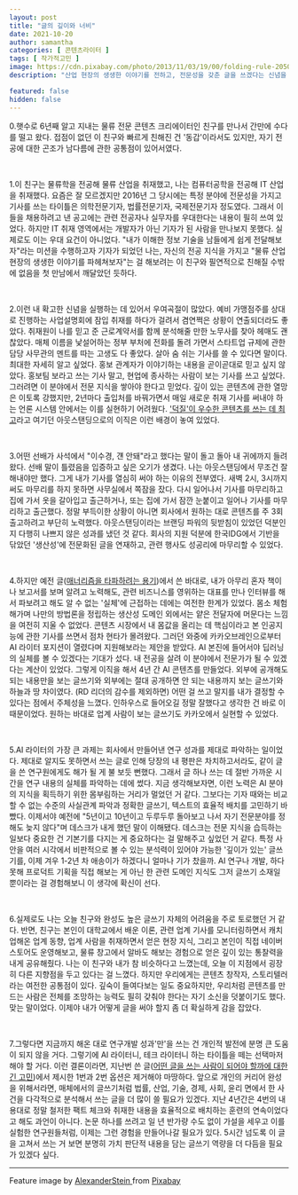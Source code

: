 ```yaml
---
layout: post
title: "글의 깊이와 너비"
date: 2021-10-20
author: samantha
categories: [ 콘텐츠라이터 ]
tags: [ 작가적고민 ]
image: https://cdn.pixabay.com/photo/2013/11/03/19/00/folding-rule-205001_1280.jpg
description: "산업 현장의 생생한 이야기를 전하고, 전문성을 갖춘 글을 쓰겠다는 신념을 고수하기까지 우여곡절이 참 많았다. 직접 경험하지 않으면 어떻게 해도 전달자에 머물 수밖에 없다는 한계를 자각했다. 그렇다면 되려, 한 사건을 산업-경제-문화-기술-법-윤리 면에서 다각도로 조망해서 글을 쓸 수 있다는 걸 핵심 경쟁력으로 내세우면 좋겠다는 판단이 섰다."

featured: false
hidden: false
---
```


0.햇수로 6년째 알고 지내는 물류 전문 콘텐츠 크리에이터인 친구를 만나서 간만에 수다를 떨고 왔다. 접점이 없던 이 친구와 빠르게 친해진 건 '동갑'이라서도 있지만, 자기 전공에 대한 곤조가 남다름에 관한 공통점이 있어서였다.

<br/>

1.이 친구는 물류학을 전공해 물류 산업을 취재했고, 나는 컴퓨터공학을 전공해 IT 산업을 취재했다. 요즘은 잘 모르겠지만 2016년 그 당시에는 특정 분야에 전문성을 가지고 기사를 쓰는 타이틀은 의학전문기자, 법률전문기자, 국제전문기자 정도였다. 그래서 이들을 채용하려고 낸 공고에는 관련 전공자나 실무자를 우대한다는 내용이 필히 쓰여 있었다. 하지만 IT 취재 영역에서는 개발자가 아닌 기자가 된 사람을 만나보지 못했다. 실제로도 이는 우대 요건이 아니었다. "내가 이해한 정보 기술을 남들에게 쉽게 전달해보자"라는 미션을 수행하고자 기자가 되었던 나는, 자신의 전공 지식을 가지고 "물류 산업 현장의 생생한 이야기를 파헤쳐보자"는 걸 해보려는 이 친구와 필연적으로 친해질 수밖에 없음을 첫 만남에서 깨달았던 듯하다.

<br/>

2.이런 내 확고한 신념을 실행하는 데 있어서 우여곡절이 많았다. 예비 가맹점주를 상대로 진행하는 사업설명회에 잠입 취재를 하다가 걸려서 겸연쩍은 상황이 연출되더라도 좋았다. 취재원이 나를 믿고 준 근로계약서를 함께 분석해줄 만한 노무사를 찾아 헤매도 괜찮았다. 매체 이름을 낯설어하는 정부 부처에 전화를 돌려 가면서 스타트업 규제에 관한 담당 사무관의 멘트를 따는 고생도 다 좋았다. 살아 숨 쉬는 기사를 쓸 수 있다면 말이다. 최대한 자세히 알고 싶었다. 홍보 관계자가 이야기하는 내용을 곧이곧대로 믿고 싶지 않았다. 홍보팀 보라고 쓰는 기사 말고, 현업에 종사하는 사람이 보는 기사를 쓰고 싶었다. 그러려면 이 분야에서 전문 지식을 쌓아야 한다고 믿었다. 깊이 있는 콘텐츠에 관한 열망은 이토록 강했지만, 2년마다 출입처를 바꿔가면서 매일 새로운 취재 기사를 써내야 하는 언론 시스템 안에서는 이를 실현하기 어려웠다. ['덕질'이 우수한 콘텐츠를 쓰는 데 최고](https://samantha-writer.github.io/blog/171112)라고 여기던 아웃스탠딩으로의 이직은 이런 배경이 놓여 있었다.

<br/>

3.어떤 선배가 사석에서 "이수경, 걘 안돼"라고 했다는 말이 돌고 돌아 내 귀에까지 들려왔다. 선배 말이 틀렸음을 입증하고 싶은 오기가 생겼다. 나는 아웃스탠딩에서 무조건 잘 해내야만 했다. 그게 내가 기사를 열심히 써야 하는 이유의 전부였다. 새벽 2시, 3시까지 써도 마무리를 하지 못하면 사무실에서 쪽잠을 잤다. 다시 일어나서 기사를 마무리하고 집에 가서 옷을 갈아입고 출근하거나, 또는 집에 가서 잠깐 눈붙이고 일어나 기사를 마무리하고 출근했다. 정말 부득이한 상황이 아니면 회사에서 원하는 대로 콘텐츠를 주 3회 출고하려고 부단히 노력했다. 아웃스탠딩이라는 브랜딩 파워의 뒷받침이 있었던 덕분인지 다행히 나쁘지 않은 성과를 냈던 것 같다. 회사의 지원 덕분에 한국IDG에서 기반을 닦았던 '생산성'에 전문화된 글을 연재하고, 관련 행사도 성공리에 마무리할 수 있었다.

<br/>

4.하지만 예전 글([매너리즘을 타파하려는 용기](https://samantha-writer.github.io/blog/201101))에서 쓴 바대로, 내가 아무리 혼자 책이나 보고서를 보며 알려고 노력해도, 관련 비즈니스를 영위하는 대표를 만나 인터뷰를 해서 파보려고 해도 알 수 없는 '실체'에 근접하는 데에는 여전한 한계가 있었다. 몸소 체험해가며 나만의 방법론을 정립하는 생산성 도메인 외에서는 얕은 전달자에 머문다는 느낌을 여전히 지울 수 없었다. 콘텐츠 시장에서 내 몸값을 올리는 데 핵심이라고 본 인공지능에 관한 기사를 쓰면서 점차 현타가 몰려왔다. 그러던 와중에 카카오브레인으로부터 AI 라이터 포지션이 열렸다며 지원해보라는 제안을 받았다. AI 본진에 들어서야 딥러닝의 실체를 볼 수 있겠다는 기대가 섰다. 내 전공을 살려 이 분야에서 전문가가 될 수 있겠다는 계산이 있었다. 그렇게 이직을 해서 4년 간 AI 콘텐츠를 만들었다. 외부에 공개해도 되는 내용만을 보는 글쓰기와 외부에는 절대 공개하면 안 되는 내용까지 보는 글쓰기와 하늘과 땅 차이였다. (RD 리더의 감수를 제외하면) 어떤 걸 쓰고 말지를 내가 결정할 수 있다는 점에서 주체성을 느꼈다. 인하우스로 들어오길 정말 잘했다고 생각한 건 바로 이 때문이었다. 원하는 바대로 업계 사람이 보는 글쓰기도 카카오에서 실현할 수 있었다.

<br/>

5.AI 라이터의 가장 큰 과제는 회사에서 만들어낸 연구 성과를 제대로 파악하는 일이었다. 제대로 알지도 못하면서 쓰는 글로 인해 당장의 내 평판은 차치하고서라도, 같이 글을 쓴 연구원에게도 해가 될 게 불 보듯 뻔했다. 그래서 글 하나 쓰는 데 절반 가까운 시간을 연구 내용의 실체를 파악하는 데에 썼다. 지금 생각해보자면, 이런 노력은 AI 분야의 지식을 획득하기 위한 몸부림하는 거리가 멀었던 거 같다. 그보다는 기자 때와는 비교할 수 없는 수준의 사실관계 파악과 정확한 글쓰기, 텍스트의 효율적 배치를 고민하기 바빴다. 이제서야 예전에 "5년이고 10년이고 두루두루 돌아보고 나서 자기 전문분야를 정해도 늦지 않다"며 데스크가 내게 했던 말이 이해됐다. 데스크는 전문 지식을 습득하는 일보다 중요한 건 기본기를 다지는 게 중요하다는 걸 말해주고 싶었던 거 같다. 특정 사안을 여러 시각에서 비판적으로 볼 수 있는 분석력이 있어야 가능한 '깊이가 있는' 글쓰기를, 이제 겨우 1-2년 차 애송이가 하겠다니 얼마나 기가 찼을까. AI 연구나 개발, 하다못해 프로덕트 기획을 직접 해보는 게 아닌 한 관련 도메인 지식도 그저 글쓰기 소재일 뿐이라는 걸 경험해보니 이 생각에 확신이 선다.

<br/>

6.실제로도 나는 오늘 친구와 완성도 높은 글쓰기 자체의 어려움을 주로 토로했던 거 같다. 반면, 친구는 본인이 대학교에서 배운 이론, 관련 업계 기사를 모니터링하면서 캐치업해온 업계 동향, 업계 사람을 취재하면서 얻은 현장 지식, 그리고 본인이 직접 네이버 스토어도 운영해보고, 물류 창고에서 알바도 해보는 경험으로 얻은 깊이 있는 통찰력을 내게 공유해줬다. 나는 이 친구와 내가 참 비슷하다고 느꼈는데, 오늘 이 지점에서 굉장히 다른 지향점을 두고 있다는 걸 느꼈다. 하지만 우리에게는 콘텐츠 창작자, 스토리텔러라는 여전한 공통점이 있다. 깊숙이 들여다보는 일도 중요하지만, 우리처럼 콘텐츠를 만드는 사람은 전체를 조망하는 능력도 필히 갖춰야 한다는 자기 소신을 덧붙이기도 했다. 맞는 말이었다. 이제야 내가 어떻게 글을 써야 할지 좀 더 확실하게 감을 잡았다.

<br/>

7.그렇다면 지금까지 해온 대로 연구개발 성과'만'을 쓰는 건 개인적 발전에 분명 큰 도움이 되지 않을 거다. 그렇기에 AI 라이터니, 테크 라이터니 하는 타이틀을 떼는 선택마저 해야 할 거다. 이런 결론이라면, 지난번 쓴 글([어떤 글을 쓰는 사람이 되어야 할까에 대한 긴 고민](https://samantha-writer.github.io/blog/211006))에서 제시한 1번과 2번 옵션은 제거해야 마땅하다. 앞으로 개인의 커리어 완성을 위해서라면, 매체에서의 글쓰기처럼 법률, 산업, 기술, 경제, 사회, 윤리 면에서 한 사건을 다각적으로 분석해서 쓰는 글을 더 많이 쓸 필요가 있겠다. 지난 4년간은 4번의 내용대로 정말 철저한 팩트 체크와 취재한 내용을 효율적으로 배치하는 훈련의 연속이었다고 해도 과언이 아니다. 논문 하나를 쓰려고 일 년 반가량 수도 없이 가설을 세우고 이를 실험한 연구원들처럼, 이제는 그런 경험을 만들어나갈 필요가 있다. 5시간 넘도록 이 글을 고쳐서 쓰는 거 보면 분명히 가치 판단적 내용을 담는 글쓰기 역량을 더 다듬을 필요가 있겠다 싶다.


-----------

Feature image by [AlexanderStein ](https://pixabay.com/users/alexanderstein-45237/) from [Pixabay](https://pixabay.com/images/id-205001/)
